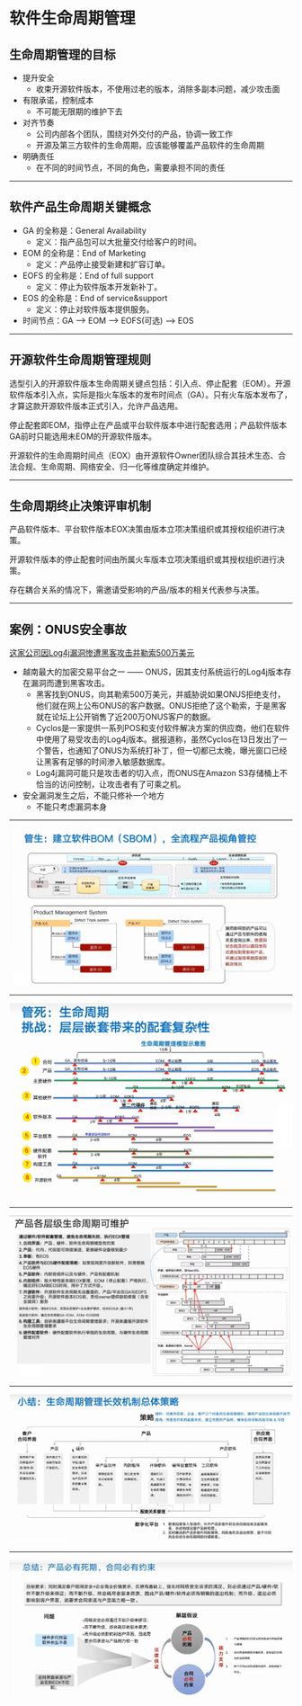 # 软件生命周期管理

## 生命周期管理的目标

* 提升安全
    * 收束开源软件版本，不使用过老的版本，消除多副本问题，减少攻击面
* 有限承诺，控制成本
    * 不可能无限期的维护下去
* 对齐节奏
    * 公司内部各个团队，围绕对外交付的产品，协调一致工作
    * 开源及第三方软件的生命周期，应该能够覆盖产品软件的生命周期
* 明确责任
    * 在不同的时间节点，不同的角色，需要承担不同的责任

---

## 软件产品生命周期关键概念

* GA 的全称是：General Availability
    * 定义：指产品包可以大批量交付给客户的时间。
* EOM 的全称是：End of Marketing
    * 定义：产品停止接受新建和扩容订单。
* EOFS 的全称是：End of full support
    * 定义：停止为软件版本开发新补丁。
* EOS 的全称是：End of service&support
    * 定义：停止对软件版本提供服务。
* 时间节点：GA --> EOM --> EOFS(可选) --> EOS

---

## 开源软件生命周期管理规则

选型引入的开源软件版本生命周期关键点包括：引入点、停止配套（EOM）。开源软件版本引入点，实际是指火车版本的发布时间点（GA）。只有火车版本发布了，才算这款开源软件版本正式引入，允许产品选用。

停止配套即EOM，指停止在产品或平台软件版本中进行配套选用；产品软件版本GA前时只能选用未EOM的开源软件版本。 

开源软件的生命周期时间点（EOX）由开源软件Owner团队综合其技术生态、合法合规、生命周期、网络安全、归一化等维度确定并维护。

---

## 生命周期终止决策评审机制

产品软件版本、平台软件版本EOX决策由版本立项决策组织或其授权组织进行决策。

开源软件版本的停止配套时间由所属火车版本立项决策组织或其授权组织进行决策。

存在耦合关系的情况下，需邀请受影响的产品/版本的相关代表参与决策。

---

## 案例：ONUS安全事故

[这家公司因Log4j漏洞惨遭黑客攻击并勒索500万美元](https://blog.csdn.net/weixin_64917227/article/details/122240994)

* 越南最大的加密交易平台之一 —— ONUS，因其支付系统运行的Log4j版本存在漏洞而遭到黑客攻击。
    * 黑客找到ONUS，向其勒索500万美元，并威胁说如果ONUS拒绝支付，他们就在网上公布ONUS的客户数据。ONUS拒绝了这个勒索，于是黑客就在论坛上公开销售了近200万ONUS客户的数据。
    * Cyclos是一家提供一系列POS和支付软件解决方案的供应商，他们在软件中使用了易受攻击的Log4j版本。据报道称，虽然Cyclos在13日发出了一个警告，也通知了ONUS为系统打补丁，但一切都已太晚，曝光窗口已经让黑客有足够的时间渗入敏感数据库。
    * Log4j漏洞可能只是攻击者的切入点，而ONUS在Amazon S3存储桶上不恰当的访问控制，让攻击者有了可乘之机。
* 安全漏洞发生之后，不能只修补一个地方
    * 不能只考虑漏洞本身

---

![](./img/sbom.png)

---

![](./img/lifecycle.png)

---

![](./img/lifecycle-2.png)

---

![](./img/lifecycle-3.png)

---

![](./img/lifecycle-4.png)

